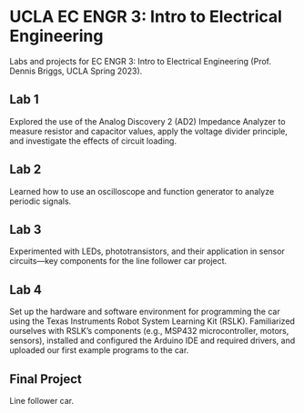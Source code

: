 # UCLA EC ENGR 3: Intro to Electrical Engineering

Labs and projects for EC ENGR 3: Intro to Electrical Engineering (Prof. Dennis Briggs, UCLA Spring 2023). 

## Lab 1
Explored the use of the Analog Discovery 2 (AD2) Impedance Analyzer to measure resistor and capacitor values, apply the voltage divider principle, and investigate the effects of circuit loading.

## Lab 2
Learned how to use an oscilloscope and function generator to analyze periodic signals. 

## Lab 3
Experimented with LEDs, phototransistors, and their application in sensor circuits—key components for the line follower car project.

## Lab 4
Set up the hardware and software environment for programming the car using the Texas Instruments Robot System Learning Kit (RSLK). Familiarized ourselves with RSLK’s components (e.g., MSP432 microcontroller, motors, sensors), installed and configured the Arduino IDE and required drivers, and uploaded our first example programs to the car.

## Final Project 
Line follower car.
